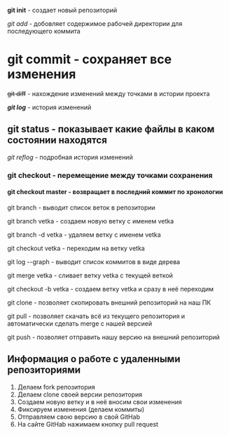 **git init** - создает новый репозиторий

*git add* - добовляет содержимое рабочей директории для последующего коммита

# git commit - сохраняет все изменения

~~git diff~~ - нахождение изменений между точками в истории проекта

***git log*** - история изменений

## git status - показывает какие файлы в каком состоянии находятся

_git reflog_ - подробная история изменений

### git checkout - перемещение между точками сохранения

#### git checkout master - возвращает в последний коммит по хронологии

git branch - выводит список веток в репозитории

git branch vetka - создаем новую ветку с именем vetka

git branch -d vetka - удаляем ветку с именем vetka

git checkout vetka - переходим на ветку vetka

git log --graph - выводит список коммитов в виде дерева

git merge vetka - сливает ветку vetka  с текущей веткой

git checkout -b vetka - создаем ветку vetka и сразу в неё переходим

git clone - позволяет скопировать внешний репозиторий на наш ПК

git pull - позволяет скачать всё из текущего репозитория и автоматически сделать merge с нашей версией

git push - позволяет отправить нашу версию на внешний репозиторий

## Информация о работе с удаленными репозиториями

1. Делаем fork репозитория
2. Делаем clone своей версии репозитория
3. Создаем новую ветку и в неё вносим свои изменения
4. Фиксируем изменения (делаем коммиты)
5. Отправляем свою версию в свой GitHab
6. На сайте GitHab нажимаем кнопку pull request 
